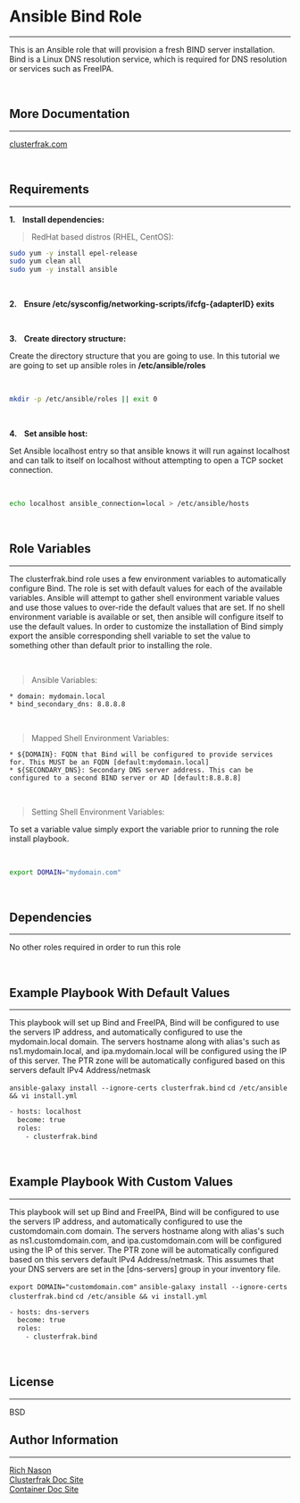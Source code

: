 # Ansible Bind Role

-------

This is an Ansible role that will provision a fresh BIND server installation. Bind is a Linux DNS resolution service, which is required for DNS resolution or services such as FreeIPA.

<br>

## More Documentation

-------

[clusterfrak.com](http://clusterfrak.com/devops/ansible/ansible_bind/)

<br>

## Requirements

-------

__1. &nbsp;&nbsp; Install dependencies:__ <br>

> RedHat based distros (RHEL, CentOS):

```bash
sudo yum -y install epel-release
sudo yum clean all
sudo yum -y install ansible
```

<br>

__2. &nbsp;&nbsp; Ensure /etc/sysconfig/networking-scripts/ifcfg-{adapterID} exits__

<br>

__3. &nbsp;&nbsp; Create directory structure:__ <br>

Create the directory structure that you are going to use. In this tutorial we are going to set up ansible roles in __/etc/ansible/roles__

<br>

```bash
mkdir -p /etc/ansible/roles || exit 0
```

<br>

__4. &nbsp;&nbsp; Set ansible host:__

Set Ansible localhost entry so that ansible knows it will run against localhost and can talk to itself on localhost without attempting to open a TCP socket connection. 

<br>

```bash
echo localhost ansible_connection=local > /etc/ansible/hosts
```

<br>

## Role Variables

-------

The clusterfrak.bind role uses a few environment variables to automatically configure Bind. The role is set with default values for each of the available variables. Ansible will attempt to gather shell environment variable values and use those values to over-ride the default values that are set. If no shell environment variable is available or set, then ansible will configure itself to use the default values. In order to customize the installation of Bind simply export the ansible corresponding shell variable to set the value to something other than default prior to installing the role.

<br>

> Ansible Variables:

    * domain: mydomain.local
    * bind_secondary_dns: 8.8.8.8

<br>

> Mapped Shell Environment Variables:

    * ${DOMAIN}: FQDN that Bind will be configured to provide services for. This MUST be an FQDN [default:mydomain.local]
    * ${SECONDARY_DNS}: Secondary DNS server address. This can be configured to a second BIND server or AD [default:8.8.8.8]

<br>

 > Setting Shell Environment Variables:

 To set a variable value simply export the variable prior to running the role install playbook.

<br>

```bash
export DOMAIN="mydomain.com"
```

 <br>

## Dependencies
-------

No other roles required in order to run this role

<br>

## Example Playbook With Default Values

-------

This playbook will set up Bind and FreeIPA, Bind will be configured to use the servers IP address, and automatically configured to use the mydomain.local domain. The servers hostname along with alias's such as ns1.mydomain.local, and ipa.mydomain.local will be configured using the IP of this server. The PTR zone will be automatically configured based on this servers default IPv4 Address/netmask

`ansible-galaxy install --ignore-certs clusterfrak.bind`
`cd /etc/ansible && vi install.yml`

```bash
- hosts: localhost
  become: true
  roles:
    - clusterfrak.bind
```

<br>

## Example Playbook With Custom Values

-------

This playbook will set up Bind and FreeIPA, Bind will be configured to use the servers IP address, and automatically configured to use the customdomain.com domain. The servers hostname along with alias's such as ns1.customdomain.com, and ipa.customdomain.com will be configured using the IP of this server. The PTR zone will be automatically configured based on this servers default IPv4 Address/netmask. This assumes that your DNS servers are set in the [dns-servers] group in your inventory file.

`export DOMAIN="customdomain.com"`
`ansible-galaxy install --ignore-certs clusterfrak.bind`
`cd /etc/ansible && vi install.yml`

```bash
- hosts: dns-servers
  become: true
  roles:
    - clusterfrak.bind
```

<br>

## License

-------

BSD

## Author Information

-------

[Rich Nason](http://nason.co) <br>
[Clusterfrak Doc Site](http://clusterfrak.com) <br>
[Container Doc Site](http://appcontainers.com) <br>